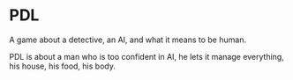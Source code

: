 # PDL
A game about a detective, an AI, and what it means to be human.

PDL is about a man who is too confident in AI, he lets it manage everything, his house, his food, his body.
